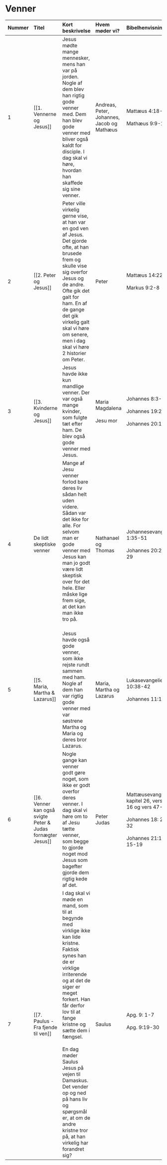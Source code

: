 # Venner

|  Nummer  |  Titel                                    |  Kort beskrivelse                                                                                                                                                                                                                                                                                                                                                                                                                                |  Hvem møder vi?                                     |  Bibelhenvisninger                                                                                                                                           |
|:---------|:------------------------------------------|:-------------------------------------------------------------------------------------------------------------------------------------------------------------------------------------------------------------------------------------------------------------------------------------------------------------------------------------------------------------------------------------------------------------------------------------------------|:----------------------------------------------------|:-------------------------------------------------------------------------------------------------------------------------------------------------------------|
|       1  | [[1. Vennerne og Jesus]] |  Jesus mødte mange mennesker, mens han var på jorden. Nogle af dem blev han rigtig gode venner med. Dem han blev gode venner med bliver også kaldt for disciple. I dag skal vi høre, hvordan han skaffede sig sine venner.                                                                                                                                                                                                                       |  Andreas, Peter, Johannes, Jacob og Mathæus         |  Mattæus 4:18-22<div><br></div><div>Mathæus 9:9-13<br></div>                                                                                                 |
|       2  |  [[2. Peter og Jesus]]                           |  Peter ville virkelig gerne vise, at han var en god ven af Jesus. Det gjorde ofte, at han brusede frem og skulle vise sig overfor Jesus og de andre. Ofte gik det galt for ham. En af de gange det gik virkelig galt skal vi høre om senere, men i dag skal vi høre 2 historier om Peter.                                                                                                                                                        |  Peter                                              |  Mattæus 14:22-33<div><br><div>Markus 9:2-8<br></div></div>                                                                                                  |
|       3  |  [[3. Kvinderne og Jesus]]                       |  Jesus havde ikke kun mandlige venner. Der var også mange kvinder, som fulgte tæt efter ham. De blev også gode venner med Jesus.                                                                                                                                                                                                                                                                                                                 |  Maria Magdalena<div><br></div><div>Jesu mor</div>  |  Johannes 8:3-10<div><br></div><div>Johannes 19:25,&nbsp;<br></div><div><br></div><div>Johannes 20:1-18<br></div>                                            |
|       4  |  De lidt skeptiske venner                 |  <div>Mange af Jesu venner forlod bare deres liv sådan helt uden videre. Sådan var det ikke for alle. For selvom man er gode venner med Jesus kan man jo godt være lidt skeptisk over for det hele. Eller måske lige frem sige, at det kan man ikke tro på.</div><div><br></div>                                                                                                                                                                 |  Nathanael og Thomas                                |  Johannesevangeliet 1:35-51<div><br></div><div>Johannes 20:24-29<br></div>                                                                                   |
|       5  |  [[5. Maria, Martha & Lazarus]]              |  Jesus havde også gode venner, som ikke rejste rundt sammen med ham. Nogle af dem han var rigtig gode venner med var søstrene Martha og Maria og deres bror Lazarus.                                                                                                                                                                                                                                                                             |  Maria, Martha og Lazarus                           |  Lukasevangeliet 10:38-42<div><br></div><div>Johannes 11:1-44<br></div>                                                                                      |
|       6  |  [[6. Venner kan også svigte Peter & Judas fornægter Jesus]]                         |  Nogle gange kan venner godt gøre noget, som ikke er godt overfor deres venner. I dag skal vi høre om to af Jesu tætte venner, som begge to gjorde noget mod Jesus som bagefter gjorde dem rigtig kede af det.                                                                                                                                                                                                                                   |  Peter<div>Judas</div>                              |  Mattæusevangeliet kapitel 26, vers 14-16 og vers 47-50<div><br></div><div>Johannes 18: 25-32<br></div><div><br></div><div>Johannes 21:1-7, 15-19<br></div>  |
|       7  |  [[7. Paulus - Fra fjende til ven]]              |  <div>I dag skal vi møde en mand, som til at begynde med virklige ikke kan lide kristne. Faktisk synes han de er virklige irriterende og at det de siger er meget forkert. Han får derfor lov til at fange kristne og sætte dem i fængsel.</div><div><br></div><div>En dag møder Saulus Jesus på vejen til Damaskus. Det vender op og ned på hans liv og spørgsmål er, at om de andre kristne tror på, at han virkelig har forandret sig?</div>  |  Saulus                                             |  Apg. 9: 1-7<div><br></div><div>Apg. 9:19-30<br></div><div><br></div>                                                                                        |  
